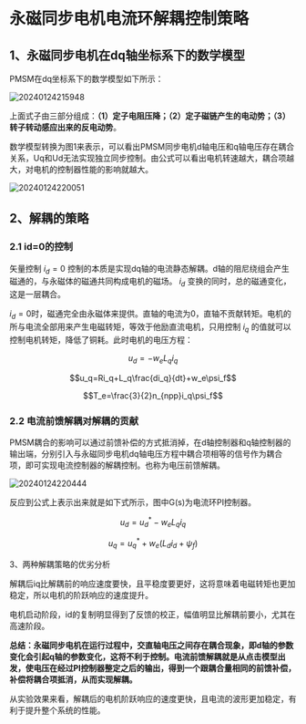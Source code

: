 # 永磁同步电机电流环解耦控制策略

## 1、永磁同步电机在dq轴坐标系下的数学模型

PMSM在dq坐标系下的数学模型如下所示：

![20240124215948](https://cdn.jsdelivr.net/gh/xupengfeir/Notes-and-Articles/Image/20240124215948.png)

上面式子由三部分组成：**（1）定子电阻压降；（2）定子磁链产生的电动势；（3）转子转动感应出来的反电动势**。

数学模型转换为图1来表示，可以看出PMSM同步电机d轴电压和q轴电压存在耦合关系，Uq和Ud无法实现独立同步控制。由公式可以看出电机转速越大，耦合项越大，对电机的控制器性能的影响就越大。

![20240124220051](https://cdn.jsdelivr.net/gh/xupengfeir/Notes-and-Articles/Image/20240124220051.png)

## 2、解耦的策略

### 2.1 id=0的控制

矢量控制 $i_d=0$ 控制的本质是实现dq轴的电流静态解耦。d轴的阻尼绕组会产生磁通的，与永磁体的磁通共同构成电机的磁场。 $i_d$ 变换的同时，总的磁通变化，这是一层耦合。

$i_d=0$时，磁通完全由永磁体来提供。直轴的电流为0，直轴不贡献转矩。电机的所与电流全部用来产生电磁转矩，等效于他励直流电机，只用控制 $i_q$ 的值就可以控制电机转矩，降低了铜耗。此时电机的电压方程：

$$u_d=-w_eL_qi_q$$

$$u_q=Ri_q+L_q\frac{di_q}{dt}+w_e\psi_f$$

$$T_e=\frac{3}{2}n_{npp}i_q\psi_f$$

### 2.2 电流前馈解耦对解耦的贡献

PMSM耦合的影响可以通过前馈补偿的方式抵消掉，在d轴控制器和q轴控制器的输出端，分别引入与永磁同步电机dq轴电压方程中耦合项相等的信号作为耦合项，即可实现电流控制器的解耦控制。也称为电压前馈解耦。

![20240124220444](https://cdn.jsdelivr.net/gh/xupengfeir/Notes-and-Articles/Image/20240124220444.png)


反应到公式上表示出来就是如下式所示，图中G(s)为电流环PI控制器。

$$u_d=u^*_d-w_eL_qi_q$$

$$u_q=u^*_q+w_e(L_di_d+\psi_f)$$

3、两种解耦策略的优劣分析

解耦后iq比解耦前的响应速度要快，且平稳度要更好，这将意味着电磁转矩也更加稳定，所以电机的阶跃响应的速度提升。

电机启动阶段，id的复制明显得到了反馈的校正，幅值明显比解耦前要小，尤其在高速阶段。

**总结：永磁同步电机在运行过程中，交直轴电压之间存在耦合现象，即d轴的参数变化会引起q轴的参数变化，这将不利于控制。电流前馈解耦就是从点击模型出发，使电压在经过PI控制器整定之后的输出，得到一个跟耦合量相同的前馈补偿，补偿将耦合项抵消，从而实现解耦。**

从实验效果来看，解耦后的电机阶跃响应的速度更快，且电流的波形更加稳定，有利于提升整个系统的性能。
